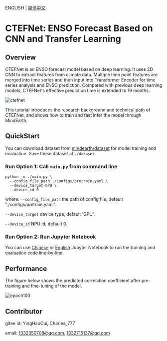 ENGLISH | [简体中文](README_CN.md)

# CTEFNet: ENSO Forecast Based on CNN and Transfer Learning

## Overview

CTEFNet is an ENSO forecast model based on deep learning. It uses 2D CNN to extract features from climate data. Multiple time point features are merged into time series and then input into Transformer Encoder for time series analysis and ENSO prediction.
Compared with previous deep learning models, CTEFNet's effective prediction time is extended to 19 months.

![ctefnet](images/CTEFNet.png)

This tutorial introduces the research background and technical path of CTEFNet, and shows how to train and fast infer the model through MindEarth.

## QuickStart

You can download dataset from [mindearth/dataset](https://download-mindspore.osinfra.cn/mindscience/mindearth/dataset/enso_dataset.zip) for model training and evaluation. Save these dataset at `./dataset`.

### Run Option 1: Call `main.py` from command line

```shell
python -u ./main.py \
  --config_file_path ./configs/pretrain.yaml \
  --device_target GPU \
  --device_id 0
```

where:
`--config_file_path` the path of config file, default "./configs/pretrain.yaml".

`--device_target` device type, default 'GPU'.

`--device_id` NPU id, default 0.

### Run Option 2: Run Jupyter Notebook

You can use [Chinese](https://gitee.com/mindspore/mindscience/blob/master/MindEarth/applications/medium-range/fourcastnet/FourCastNet_CN.ipynb) or [English](https://gitee.com/mindspore/mindscience/blob/master/MindEarth/applications/medium-range/fourcastnet/FourCastNet.ipynb) Jupyter Notebook to run the training and evaluation code line-by-line.

## Performance

The figure below shows the predicted correlation coefficient after pre-training and fine-tuning of the model.

![epoch100](images/Forecast_Correlation_Skill.png)

## Contributor

gitee id: YingHaoCui, Charles_777

email: 1332350708@qq.com, 1332715137@qq.com